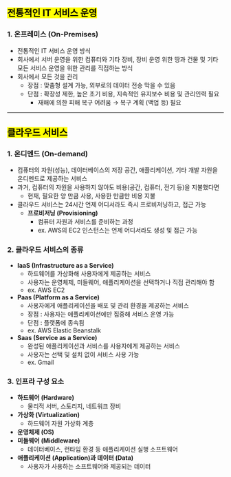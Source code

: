 ## <mark color="#fbc956">전통적인 IT 서비스 운영</mark>

### 1. 온프레미스 (On-Premises)

- 전통적인 IT 서비스 운영 방식
- 회사에서 서버 운영을 위한 컴퓨터와 기타 장비, 장비 운영 위한 땅과 건물 및 기타 모든 서비스 운영을 위한 관리를 직접하는 방식
- 회사에서 모든 것을 관리
  - 장점 : 맞춤형 설계 가능, 외부로의 데이터 전송 막을 수 있음
  - 단점 : 확장성 제한, 높은 초기 비용, 지속적인 유지보수 비용 및 관리인력 필요
    - 재해에 의한 피해 복구 어려움 → 복구 계획 (백업 등) 필요

---

## <mark color="#fbc956">클라우드 서비스</mark>

### 1. 온디멘드 (On-demand)

- 컴퓨터의 자원(성능), 데이터베이스의 저장 공간, 애플리케이션, 기타 개발 자원을 온디멘드로 제공하는 서비스
- 과거, 컴퓨터의 자원을 사용하지 않아도 비용(공간, 컴퓨터, 전기 등)을 지불했다면
  - 현재, 필요한 양 만큼 사용, 사용한 만큼만 비용 지불
- 클라우드 서비스는 24시간 언제 어디서라도 즉시 프로비저닝하고, 접근 가능
  - **프로비저닝 (Provisioning)**
    - 컴퓨터 자원과 서비스를 준비하는 과정
    - ex. AWS의 EC2 인스턴스는 언제 어디서라도 생성 및 접근 가능

### 2. 클라우드 서비스의 종류

- **IaaS (Infrastructure as a Service)**
  - 하드웨어를 가상화해 사용자에게 제공하는 서비스
  - 사용자는 운영체제, 미들웨어, 애플리케이션을 선택하거나 직접 관리해야 함
  - ex. AWS EC2
- **Paas (Platform as a Service)**
  - 사용자에게 애플리케이션을 배포 및 관리 환경을 제공하는 서비스
  - 장점 : 사용자는 애플리케이션에만 집중해 서비스 운영 가능
  - 단점 : 플랫폼에 종속됨
  - ex. AWS Elastic Beanstalk
- **Saas (Service as a Service)**
  - 완성된 애플리케이션과 서비스를 사용자에게 제공하는 서비스
  - 사용자는 선택 및 설치 없이 서비스 사용 가능
  - ex. Gmail

### 3. 인프라 구성 요소

- **하드웨어 (Hardware)**
  - 물리적 서버, 스토리지, 네트워크 장비
- **가상화 (Virtualization)**
  - 하드웨어 자원 가상화 계층
- **운영체제 (OS)**
- **미들웨어 (Middleware)**
  - 데이터베이스, 런타임 환경 등 애플리케이션 실행 소프트웨어
- **애플리케이션 (Application)과 데이터 (Data)**
  - 사용자가 사용하는 소프트웨어와 제공되는 데이터
